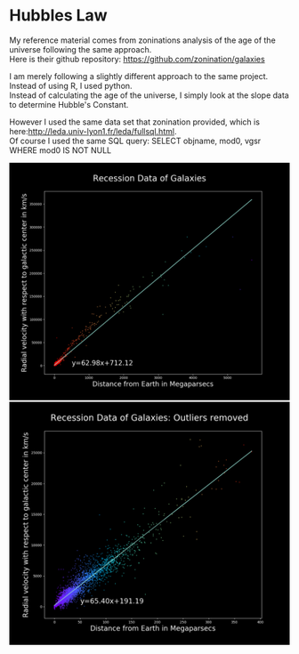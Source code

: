 # Hubbles Law

My reference material comes from zoninations analysis of the age of the universe following the same approach.  
Here is their github repository: https://github.com/zonination/galaxies

I am merely following a slightly different approach to the same project. Instead of using R, I used python.  
Instead of calculating the age of the universe, I simply look at the slope data to determine Hubble's Constant.

However I used the same data set that zonination provided, which is here:http://leda.univ-lyon1.fr/leda/fullsql.html.  
Of course I used the same SQL query: SELECT objname, mod0, vgsr WHERE mod0 IS NOT NULL


![alt text](https://github.com/SmellyKels/HubblesLaw/blob/master/Figure_1.png)
![alt text](https://github.com/SmellyKels/HubblesLaw/blob/master/Figure_2.png)
